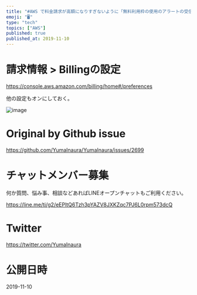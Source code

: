 ```yaml
---
title: "#AWS で料金請求が高額になりすぎないように「無料利用枠の使用のアラートの受信」をオンにする"
emoji: "🖥"
type: "tech"
topics: ["AWS"]
published: true
published_at: 2019-11-10
---
```


# 請求情報 > Billingの設定

https://console.aws.amazon.com/billing/home#/preferences

他の設定もオンにしておく。

![image](https://user-images.githubusercontent.com/13635059/68537057-62c64380-03a1-11ea-9a4b-ed7cf2e7ed79.png)


# Original by Github issue

https://github.com/YumaInaura/YumaInaura/issues/2699








<!-- Update From Qiita API -->

# チャットメンバー募集


何か質問、悩み事、相談などあればLINEオープンチャットもご利用ください。

https://line.me/ti/g2/eEPltQ6Tzh3pYAZV8JXKZqc7PJ6L0rpm573dcQ





# Twitter


https://twitter.com/YumaInaura


<!-- Update From Qiita API -->



# 公開日時

2019-11-10
